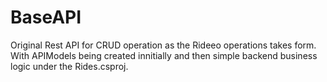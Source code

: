 # BaseAPI
Original Rest API for CRUD operation as the Rideeo operations takes form. With APIModels being created innitially and then simple backend business logic under the Rides.csproj. 
